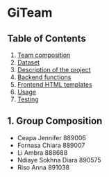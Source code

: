 # GiTeam

## Table of Contents 

1. [Team composition](#1-team-composition)
2. [Dataset](#2-dataset)
3. [Description of the project](#3-description-of-the-project)
4. [Backend functions](#4-backend-functions)
5. [Frontend HTML templates](#5-frontend-html-templates)
6. [Usage](#6-usage)
7. [Testing](#7-testing)


## 1. Group Composition

- Ceapa Jennifer 889006
- Fornasa Chiara 889007
- Li Ambra 888688
- Ndiaye Sokhna Diara 890575
- Riso Anna 891038


